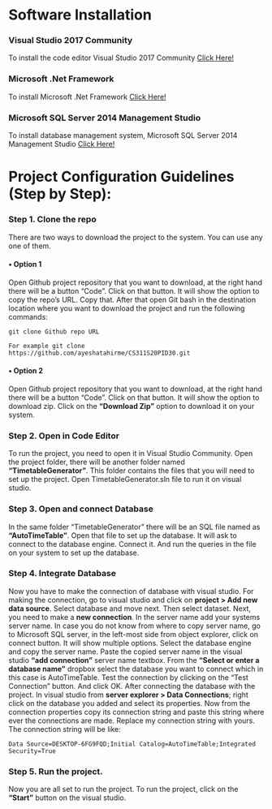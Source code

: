 # Software Installation
### Visual Studio 2017 Community
To install the code editor Visual Studio 2017 Community [Click Here!](https://visualstudio.microsoft.com/vs/older-downloads/)

### Microsoft .Net Framework
To install Microsoft .Net Framework [Click Here!](https://dotnet.microsoft.com/download/dotnet-framework/net48)

### Microsoft SQL Server 2014 Management Studio
To install database management system, Microsoft SQL Server 2014 Management Studio [Click Here!](https://www.microsoft.com/en-us/download/details.aspx?id=42299)

# Project Configuration Guidelines (Step by Step):

### Step 1. Clone the repo
There are two ways to download the project to the system. You can use any one of them.
#### •	Option 1
Open Github project repository that you want to download, at the right hand there will be a button “Code”. Click on that button. It will show the option to copy the repo’s URL. Copy that. After that open Git bash in the destination location where you want to download the project and run the following commands:
```
git clone Github repo URL
 
For example git clone https://github.com/ayeshatahirme/CS311S20PID30.git
```
#### •	Option 2
Open Github project repository that you want to download, at the right hand there will be a button “Code”. Click on that button. It will show the option to download zip. Click on the **“Download Zip”** option to download it on your system.

### Step 2. Open in Code Editor
To run the project, you need to open it in Visual Studio Community. Open the project folder, there will be another folder named **“TimetableGenerator”**. This folder contains the files that you will need to set up the project.
Open TimetableGenerator.sln file to run it on visual studio.

### Step 3. Open and connect Database
In the same folder “TimetableGenerator” there will be an SQL file named as **“AutoTimeTable”**. Open that file to set up the database. It will ask to connect to the database engine. Connect it. And run the queries in the file on your system to set up the database.

### Step 4. Integrate Database
Now you have to make the connection of database with visual studio. For making the connection, go to visual studio and click on **project > Add new data source**. Select database and move next. Then select dataset. Next, you need to make a **new connection**. In the server name add your systems server name. In case you do not know from where to copy server name, go to Microsoft SQL server, in the left-most side from object explorer, click on connect button. It will show multiple options. Select the database engine and copy the server name. Paste the copied server name in the visual studio **“add connection”** server name textbox. From the **“Select or enter a database name”** dropbox select the database you want to connect which in this case is AutoTimeTable. Test the connection by clicking on the “Test Connection” button. And click OK.
After connecting the database with the project. In visual studio from **server explorer > Data Connections**; right click on the database you added and select its properties. Now from the connection properties copy its connection string and paste this string where ever the connections are made. Replace my connection string with yours. The connection string will be like: 
```
Data Source=DESKTOP-6FG9FQD;Initial Catalog=AutoTimeTable;Integrated Security=True
```
### Step 5. Run the project.
Now you are all set to run the project. To run the project, click on the **“Start”** button on the visual studio.
